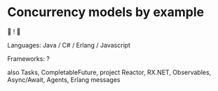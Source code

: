 # Concurrency models by example
:construction: ! :construction:

Languages: Java / C# / Erlang / Javascript

Frameworks: ?

also Tasks, CompletableFuture, project Reactor, RX.NET, Observables, Async/Await, Agents, Erlang messages

